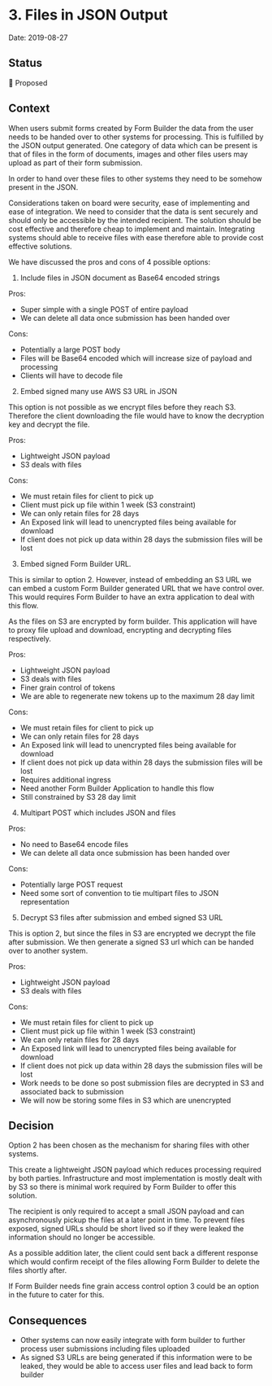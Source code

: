 # 3. Files in JSON Output

Date: 2019-08-27

## Status

🤔 Proposed

## Context

When users submit forms created by Form Builder the data from the user needs to
be handed over to other systems for processing. This is fulfilled by the JSON
output generated. One category of data which can be present is that of files in
the form of documents, images and other files users may upload as part of their
form submission.

In order to hand over these files to other systems they need to be somehow
present in the JSON.

Considerations taken on board were security, ease of implementing and ease of
integration. We need to consider that the data is sent securely and should only
be accessible by the intended recipient. The solution should be cost effective
and therefore cheap to implement and maintain. Integrating systems should able
to receive files with ease therefore able to provide cost effective solutions.

We have discussed the pros and cons of 4 possible options:

1. Include files in JSON document as Base64 encoded strings

Pros:

- Super simple with a single POST of entire payload
- We can delete all data once submission has been handed over

Cons:

- Potentially a large POST body
- Files will be Base64 encoded which will increase size of payload and
processing
- Clients will have to decode file

2. Embed signed many use AWS S3 URL in JSON

This option is not possible as we encrypt files before they reach S3. Therefore
the client downloading the file would have to know the decryption key and
decrypt the file.

Pros:

- Lightweight JSON payload
- S3 deals with files

Cons:

- We must retain files for client to pick up
- Client must pick up file within 1 week (S3 constraint)
- We can only retain files for 28 days
- An Exposed link will lead to unencrypted files being available for download
- If client does not pick up data within 28 days the submission files will be
lost

3. Embed signed Form Builder URL.

This is similar to option 2. However, instead of embedding an S3 URL we can
embed a custom Form Builder generated URL that we have control over. This would
requires Form Builder to have an extra application to deal with this flow.

As the files on S3 are encrypted by form builder. This application will have to
proxy file upload and download, encrypting and decrypting files respectively.

Pros:

- Lightweight JSON payload
- S3 deals with files
- Finer grain control of tokens
- We are able to regenerate new tokens up to the maximum 28 day limit

Cons:

- We must retain files for client to pick up
- We can only retain files for 28 days
- An Exposed link will lead to unencrypted files being available for download
- If client does not pick up data within 28 days the submission files will be
lost
- Requires additional ingress
- Need another Form Builder Application to handle this flow
- Still constrained by S3 28 day limit

4. Multipart POST which includes JSON and files

Pros:

- No need to Base64 encode files
- We can delete all data once submission has been handed over

Cons:

- Potentially large POST request
- Need some sort of convention to tie multipart files to JSON representation

5. Decrypt S3 files after submission and embed signed S3 URL

This is option 2, but since the files in S3 are encrypted we decrypt the file
after submission. We then generate a signed S3 url which can be handed over to
another system.

Pros:

- Lightweight JSON payload
- S3 deals with files

Cons:

- We must retain files for client to pick up
- Client must pick up file within 1 week (S3 constraint)
- We can only retain files for 28 days
- An Exposed link will lead to unencrypted files being available for download
- If client does not pick up data within 28 days the submission files will be
lost
- Work needs to be done so post submission files are decrypted in S3 and
associated back to submission
- We will now be storing some files in S3 which are unencrypted

## Decision

Option 2 has been chosen as the mechanism for sharing files with other systems.

This create a lightweight JSON payload which reduces processing required by both
parties. Infrastructure and most implementation is mostly dealt with by S3 so
there is minimal work required by Form Builder to offer this solution.

The recipient is only required to accept a small JSON payload and can
asynchronously pickup the files at a later point in time. To prevent files
exposed, signed URLs should be short lived so if they were leaked the
information should no longer be accessible.

As a possible addition later, the client could sent back a different response
which would confirm receipt of the files allowing Form Builder to delete the
files shortly after.

If Form Builder needs fine grain access control option 3 could be an option in
the future to cater for this.

## Consequences

- Other systems can now easily integrate with form builder to further process
user submissions including files uploaded
- As signed S3 URLs are being generated if this information were to be leaked,
they would be able to access user files and lead back to form builder
